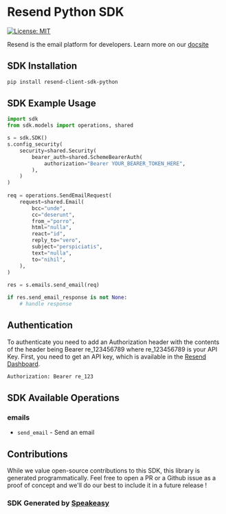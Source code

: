 # Resend Python SDK

[![License: MIT](https://img.shields.io/badge/License-MIT-blue.svg)](https://opensource.org/licenses/MIT)

Resend is the email platform for developers. Learn more on our [docsite](https://resend.com/docs/api-reference/concepts) 

<!-- Start SDK Installation -->
## SDK Installation

```bash
pip install resend-client-sdk-python
```
<!-- End SDK Installation -->

## SDK Example Usage
<!-- Start SDK Example Usage -->
```python
import sdk
from sdk.models import operations, shared

s = sdk.SDK()
s.config_security(
    security=shared.Security(
        bearer_auth=shared.SchemeBearerAuth(
            authorization="Bearer YOUR_BEARER_TOKEN_HERE",
        ),
    )
)
   
req = operations.SendEmailRequest(
    request=shared.Email(
        bcc="unde",
        cc="deserunt",
        from_="porro",
        html="nulla",
        react="id",
        reply_to="vero",
        subject="perspiciatis",
        text="nulla",
        to="nihil",
    ),
)
    
res = s.emails.send_email(req)

if res.send_email_response is not None:
    # handle response
```
<!-- End SDK Example Usage -->

## Authentication

To authenticate you need to add an Authorization header with the contents of the header being Bearer re_123456789 where re_123456789 is your API Key. First, you need to get an API key, which is available in the [Resend Dashboard](https://resend.com/login).

```bash
Authorization: Bearer re_123
```

<!-- Start SDK Available Operations -->
## SDK Available Operations


### emails

* `send_email` - Send an email
<!-- End SDK Available Operations -->

## Contributions

While we value open-source contributions to this SDK, this library is generated programmatically. Feel free to open a PR or a Github issue as a proof of concept and we'll do our best to include it in a future release !

### SDK Generated by [Speakeasy](https://docs.speakeasyapi.dev/docs/using-speakeasy/client-sdks)
